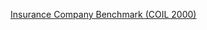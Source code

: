 [Insurance Company Benchmark (COIL 2000)](https://archive-beta.ics.uci.edu/dataset/125/insurance+company+benchmark+coil+2000)